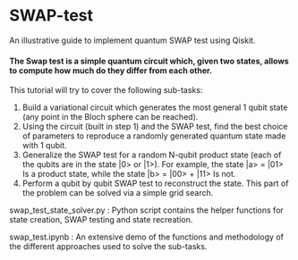 # SWAP-test
An  illustrative guide to implement quantum SWAP test using Qiskit.

#### The Swap test is a simple quantum circuit which, given two states, allows to compute how much do they differ from each other.

This tutorial will try to cover the following sub-tasks:
<ol>
<li>Build a variational circuit which generates the most general 1 qubit state (any point in the Bloch sphere can be reached). 
<li>Using the circuit (built in step 1) and the SWAP test, find the best choice of parameters to reproduce a randomly generated quantum state made with 1 qubit.
<li>Generalize the SWAP test for a random N-qubit product state (each of the qubits are in the state |0> or |1>). For example, the state
|a> = |01>
Is a product state, while the state
|b> = |00> + |11>
Is not.
<li>Perform a qubit by qubit SWAP test to reconstruct the state. This part of the problem can be solved via a simple grid search.
</ol>


swap_test_state_solver.py : Python script contains the helper functions for state creation, SWAP testing and state recreation.

swap_test.ipynb : An extensive demo of the functions and methodology of the different approaches used to solve the sub-tasks.
